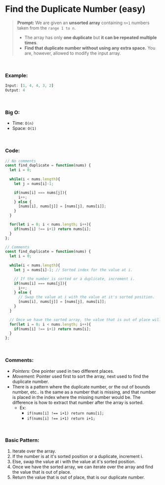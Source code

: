 # Find the Duplicate Number (easy)

> **Prompt:** We are given an **unsorted array** containing `n+1` numbers taken from the `range 1 to n`. 
> - The array has only **one duplicate** but **it can be repeated multiple times**. 
> - **Find that duplicate number without using any extra space.** You are, however, allowed to modify the input array.

<br>

### **Example:**

```js
Input: [1, 4, 4, 3, 2]
Output: 4
```

<br>

### **Big O:**
  - Time: `O(n)`
  - Space: `O(1)`

<br>

### **Code:**

```js
// No comments
const find_duplicate = function(nums) {
  let i = 0;
  
  while(i < nums.length){
    let j = nums[i]-1;

    if(nums[i] === nums[j]){
      i++;
    } else {
      [nums[i], nums[j]] = [nums[j], nums[i]];
    }
  }

  for(let i = 0; i < nums.length; i++){
    if(nums[i] !== i+1) return nums[i];
  }
};

// Comments
const find_duplicate = function(nums) {
  let i = 0;
  
  while(i < nums.length){
    let j = nums[i]-1; // Sorted index for the value at i.

    // If the number is sorted or a duplicate, increment i.
    if(nums[i] === nums[j]){
      i++;
    } else {
      // Swap the value at i with the value at it's sorted position.
      [nums[i], nums[j]] = [nums[j], nums[i]];
    }
  }

  // Once we have the sorted array, the value that is out of place will be our duplicate number.
  for(let i = 0; i < nums.length; i++){
    if(nums[i] !== i+1) return nums[i];
  }
};
```
<br>

### **Comments:**
  - *Pointers:* One pointer used in two different places.
  - *Movement:* Pointer used first to sort the array, next used to find the duplicate number.
  - There is a pattern where the duplicate number, or the out of bounds number, etc.. is the same as a number that is missing, and that number is placed in the index where the missing number would be. The difference is how to extract that number after the array is sorted.
    - Ex: 
      - `if(nums[i] !== i+1) return nums[i];`
      - `if(nums[i] !== i+1) return i+1;`


<br>

### **Basic Pattern:**
  1. Iterate over the array.
  2. If the number is at it's sorted position or a duplicate, increment i.
  3. Else, swap the value at i with the value at it's sorted position.
  4. Once we have the sorted array, we can iterate over the array and find the value that is out of place.
  5. Return the value that is out of place, that is our duplicate number.